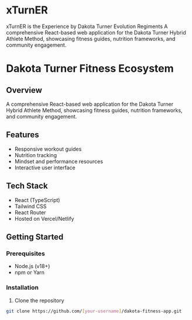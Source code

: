 # xTurnER
xTurnER is the Experience by Dakota Turner Evolution Regiments A comprehensive React-based web application for the Dakota Turner Hybrid Athlete Method, showcasing fitness guides, nutrition frameworks, and community engagement.
# Dakota Turner Fitness Ecosystem

## Overview
A comprehensive React-based web application for the Dakota Turner Hybrid Athlete Method, showcasing fitness guides, nutrition frameworks, and community engagement.

## Features
- Responsive workout guides
- Nutrition tracking
- Mindset and performance resources
- Interactive user interface

## Tech Stack
- React (TypeScript)
- Tailwind CSS
- React Router
- Hosted on Vercel/Netlify

## Getting Started

### Prerequisites
- Node.js (v18+)
- npm or Yarn

### Installation
1. Clone the repository
```bash
git clone https://github.com/[your-username]/dakota-fitness-app.git
